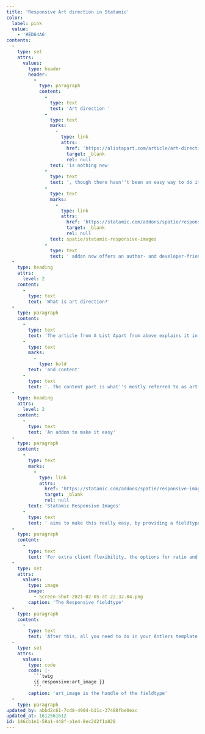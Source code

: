 ```yaml
---
title: 'Responsive Art direction in Statamic'
color:
  label: pink
  value:
    - '#ED64A6'
contents:
  -
    type: set
    attrs:
      values:
        type: header
        header:
          -
            type: paragraph
            content:
              -
                type: text
                text: 'Art direction '
              -
                type: text
                marks:
                  -
                    type: link
                    attrs:
                      href: 'https://alistapart.com/article/art-direction-and-design/'
                      target: _blank
                      rel: null
                text: 'is nothing new'
              -
                type: text
                text: ', though there hasn''t been an easy way to do it with most CMSs yet. Statamic, with the help of the '
              -
                type: text
                marks:
                  -
                    type: link
                    attrs:
                      href: 'https://statamic.com/addons/spatie/responsive-images'
                      target: _blank
                      rel: null
                text: spatie/statamic-responsive-images
              -
                type: text
                text: ' addon now offers an author- and developer-friendly way doing Art Direction with images.'
  -
    type: heading
    attrs:
      level: 2
    content:
      -
        type: text
        text: 'What is art direction?'
  -
    type: paragraph
    content:
      -
        type: text
        text: 'The article from A List Apart from above explains it in great detail, but the key takeaway is offering visitors of your website the best image for their device, in all aspects of size, quality '
      -
        type: text
        marks:
          -
            type: bold
        text: 'and content'
      -
        type: text
        text: '. The content part is what''s mostly referred to as art direction.'
  -
    type: heading
    attrs:
      level: 2
    content:
      -
        type: text
        text: 'An addon to make it easy'
  -
    type: paragraph
    content:
      -
        type: text
        marks:
          -
            type: link
            attrs:
              href: 'https://statamic.com/addons/spatie/responsive-images'
              target: _blank
              rel: null
        text: 'Statamic Responsive Images'
      -
        type: text
        text: ' aims to make this really easy, by providing a fieldtype that allows you to set the images that need to be shown starting from certain breakpoints. The breakpoints are configurable in the config file.'
  -
    type: paragraph
    content:
      -
        type: text
        text: 'For extra client flexibility, the options for ratio and fit can be toggled on or off.'
  -
    type: set
    attrs:
      values:
        type: image
        image:
          - Screen-Shot-2021-02-05-at-22.32.04.png
        caption: 'The Responsive fieldtype'
  -
    type: paragraph
    content:
      -
        type: text
        text: 'After this, all you need to do in your Antlers template to make this work is the code below, and the addon takes care of generating multiple responsive variants in different sizes, generating both jpg and webp versions and setting the breakpoints correctly for the different images to be shown.'
  -
    type: set
    attrs:
      values:
        type: code
        code: |-
          ```twig
          {{ responsive:art_image }}
          ```
        caption: 'art_image is the handle of the fieldtype'
  -
    type: paragraph
updated_by: abbd2c61-7cd8-4904-b11c-37488fbe0eac
updated_at: 1612561612
id: 146cb1e1-58a1-448f-a1e4-8ec2d2f1a828
---
```

